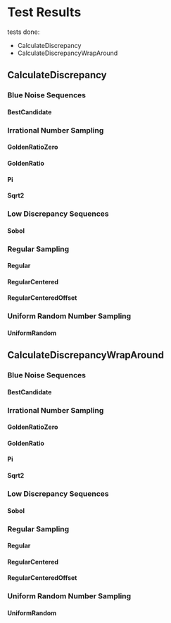 # Test Results
 tests done:
* CalculateDiscrepancy
* CalculateDiscrepancyWrapAround
## CalculateDiscrepancy
### Blue Noise Sequences
#### BestCandidate
### Irrational Number Sampling
#### GoldenRatioZero
#### GoldenRatio
#### Pi
#### Sqrt2
### Low Discrepancy Sequences
#### Sobol
### Regular Sampling
#### Regular
#### RegularCentered
#### RegularCenteredOffset
### Uniform Random Number Sampling
#### UniformRandom
## CalculateDiscrepancyWrapAround
### Blue Noise Sequences
#### BestCandidate
### Irrational Number Sampling
#### GoldenRatioZero
#### GoldenRatio
#### Pi
#### Sqrt2
### Low Discrepancy Sequences
#### Sobol
### Regular Sampling
#### Regular
#### RegularCentered
#### RegularCenteredOffset
### Uniform Random Number Sampling
#### UniformRandom
